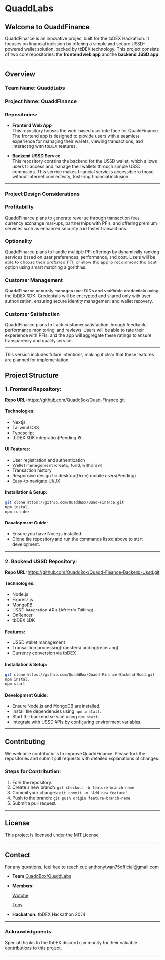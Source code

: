 

# QuaddLabs 

## Welcome to QuaddFinance

QuaddFinance is an innovative project built for the tbDEX Hackathon. It focuses on financial inclusion by offering a simple and secure USSD-powered wallet solution, backed by tbDEX technology. This project consists of two core repositories: the **frontend web app** and the **backend USSD app**.

---

## Overview

### **Team Name:** QuaddLabs  
### **Project Name:** QuaddFinance

### **Repositories:**

- **Frontend Web App**  
  This repository houses the web-based user interface for QuaddFinance. The frontend app is designed to provide users with a seamless experience for managing their wallets, viewing transactions, and interacting with tbDEX features.

- **Backend USSD Service**  
  This repository contains the backend for the USSD wallet, which allows users to access and manage their wallets through simple USSD commands. This service makes financial services accessible to those without internet connectivity, fostering financial inclusion.

---


### **Project Design Considerations**  

### **Profitability**  
QuaddFinance plans to generate revenue through transaction fees, currency exchange markups, partnerships with PFIs, and offering premium services such as enhanced security and faster transactions.

### **Optionality**  
QuaddFinance plans to handle multiple PFI offerings by dynamically ranking services based on user preferences, performance, and cost. Users will be able to choose their preferred PFI, or allow the app to recommend the best option using smart matching algorithms.

### **Customer Management**  
QuaddFinance securely manages user DIDs and verifiable credentials using the tbDEX SDK. Credentials will be encrypted and shared only with user authorization, ensuring secure identity management and wallet recovery.

### **Customer Satisfaction**  
QuaddFinance plans to track customer satisfaction through feedback, performance monitoring, and reviews. Users will be able to rate their experience with PFIs, and the app will aggregate these ratings to ensure transparency and quality service.

---

This version includes future intentions, making it clear that these features are planned for implementation.


## Project Structure

### **1. Frontend Repository:**
**Repo URL:** https://github.com/QuaddBox/Quad-Finance.git

#### **Technologies:**
- Nextjs
- Tailwind CSS
- Typescript
- tbDEX SDK integration(Pending ⚙)

#### **UI Features:**
- User registration and authentication
- Wallet management (create, fund, withdraw)
- Transaction history
- Responsive design for desktop(Done) mobile users(Pending)
- Easy-to-navigate UI/UX

#### **Installation & Setup:**
```bash
git clone https://github.com/QuaddBox/Quad-Finance.git
npm install
npm run dev
```

#### **Development Guide:**
- Ensure you have Node.js installed.
- Clone the repository and run the commands listed above to start development.



---

### **2. Backend USSD Repository:**
**Repo URL:** https://github.com/QuaddBox/Quadd-Finance-Backend-Ussd.git

#### **Technologies:**
- Node.js
- Express.js
- MongoDB
- USSD Integration APIs (Africa's Talking)
- OnRender
- tbDEX SDK

#### **Features:**
- USSD wallet management
- Transaction processing(transfers/funding/receiving)
- Currency conversion via tbDEX


#### **Installation & Setup:**
```bash
git clone https://github.com/QuaddBox/Quadd-Finance-Backend-Ussd.git
npm install
npm start
```

#### **Development Guide:**
- Ensure Node.js and MongoDB are installed.
- Install the dependencies using `npm install`.
- Start the backend service using `npm start`.
- Integrate with USSD APIs by configuring environment variables.



---

## Contributing

We welcome contributions to improve QuaddFinance. Please fork the repositories and submit pull requests with detailed explanations of changes.

### **Steps for Contribution:**
1. Fork the repository.
2. Create a new branch: `git checkout -b feature-branch-name`
3. Commit your changes: `git commit -m 'Add new feature'`
4. Push to the branch: `git push origin feature-branch-name`
5. Submit a pull request.

---

## License

This project is licensed under the MIT License

---

## Contact

For any questions, feel free to reach out: anthonytwan75official@gmail.com

- **Team** [QuaddBox/QuaddLabs](https://github.com/QuaddBox)
- **Members:**

  <a href="https://github.com/Wutche">Wutche</a>

  <a href="https://github.com/Anthonyushie">Tony</a>

- **Hackathon:** tbDEX Hackathon 2024

---

### Acknowledgments

Special thanks to the tbDEX discord community for their valuable contributions to this project.

--- 


